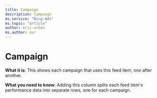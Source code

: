 ```yaml
---
title: Campaign
description: Campaign
ms.service: "Bing-Ads"
ms.topic: "article"
author: eric-urban
ms.author: eur
---
```


# Campaign

**What it is**: This shows each campaign that uses this feed item, one after another.

**What you need to know**: Adding this column splits each feed item's performance data into separate rows, one for each campaign.


